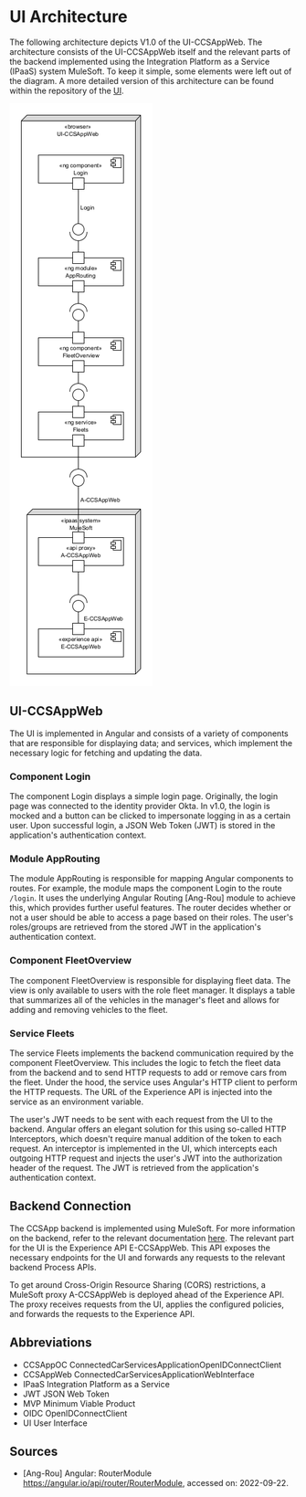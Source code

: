 # UI Architecture

The following architecture depicts V1.0 of the UI-CCSAppWeb. The architecture consists of the UI-CCSAppWeb itself and the relevant parts of the backend implemented using the Integration Platform as a Service (IPaaS) system MuleSoft.  To keep it simple, some elements were left out of the diagram. A more detailed version of this architecture can be found within the repository of the [UI](https://git.scc.kit.edu/cm-tm/cm-team/connectedcar/mulesoftarchitecture/CCSAppV1/presentation/uiccsappweb/-/blob/main/pages/architecture.md).

![](../figures/ui_architecture.png)

## UI-CCSAppWeb

The UI is implemented in Angular and consists of a variety of components that are responsible for displaying data; and services, which implement the necessary logic for fetching and updating the data.

### Component Login

The component Login displays a simple login page. Originally, the login page was connected to the identity provider Okta. In v1.0, the login is mocked and a button can be clicked to impersonate logging in as a certain user. Upon successful login, a JSON Web Token (JWT) is stored in the application's authentication context.

### Module AppRouting

The module AppRouting is responsible for mapping Angular components to routes. For example, the module maps the component Login to the route `/login`. It uses the underlying Angular Routing [Ang-Rou] module to achieve this, which provides further useful features. The router decides whether or not a user should be able to access a page based on their roles. The user's roles/groups are retrieved from the stored JWT in the application's authentication context.

### Component FleetOverview

The component FleetOverview is responsible for displaying fleet data. The view is only available to users with the role fleet manager. It displays a table that summarizes all of the vehicles in the manager's fleet and allows for adding and removing vehicles to the fleet. 


### Service Fleets

The service Fleets implements the backend communication required by the component FleetOverview. This includes the logic to fetch the fleet data from the backend and to send HTTP requests to add or remove cars from the fleet. Under the hood, the service uses Angular's HTTP client to perform the HTTP requests. The URL of the Experience API is injected into the service as an environment variable. 

The user's JWT needs to be sent with each request from the UI to the backend. Angular offers an elegant solution for this using so-called HTTP Interceptors, which doesn't require manual addition of the token to each request. An interceptor is implemented in the UI, which intercepts each outgoing HTTP request and injects the user's JWT into the authorization header of the request. The JWT is retrieved from the application's authentication context. 

## Backend Connection

The CCSApp backend is implemented using MuleSoft. For more information on the backend, refer to the relevant documentation [here](../README.md).
The relevant part for the UI is the Experience API E-CCSAppWeb. This API exposes the necessary endpoints for the UI and forwards any requests to the relevant backend Process APIs.

To get around Cross-Origin Resource Sharing (CORS) restrictions, a MuleSoft proxy A-CCSAppWeb is deployed ahead of the Experience API. The proxy receives requests from the UI, applies the configured policies, and forwards the requests to the Experience API.

## Abbreviations

- CCSAppOC ConnectedCarServicesApplicationOpenIDConnectClient
- CCSAppWeb ConnectedCarServicesApplicationWebInterface
- IPaaS Integration Platform as a Service
- JWT JSON Web Token
- MVP Minimum Viable Product
- OIDC OpenIDConnectClient
- UI User Interface

## Sources
- [Ang-Rou] Angular: RouterModule https://angular.io/api/router/RouterModule, accessed on: 2022-09-22.
